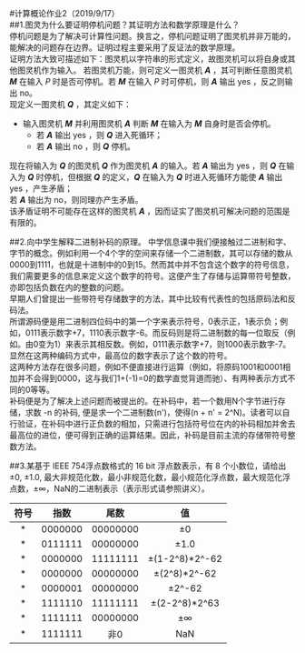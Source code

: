 #计算概论作业2（2019/9/17）  
##1.图灵为什么要证明停机问题？其证明方法和数学原理是什么？  
停机问题是为了解决可计算性问题。换言之，停机问题证明了图灵机并非万能的，能解决的问题存在边界。证明过程主要采用了反证法的数学原理。  
证明方法大致可描述如下：图灵机以字符串的形式定义，故图灵机可以将自身或其他图灵机作为输入。 若图灵机万能，则可定义一图灵机 *__A__* ，其可判断任意图灵机 *__M__* 在输入 *P* 时是否可停机。若 *__M__* 在输入 *P* 时可停机，则 *__A__* 输出 yes ，反之则输出 no。  
现定义一图灵机 *__Q__* ，其定义如下：  
 
* 输入图灵机  *__M__*  并利用图灵机 *__A__* 判断 *__M__* 在输入为 *__M__* 自身时是否会停机。  
  * 若 *__A__* 输出 yes ，则 *__Q__* 进入死循环； 
  * 若 *__A__* 输出 no ，则 *__Q__* 停机。 
 
现在将输入为 *__Q__* 的图灵机 *__Q__* 作为图灵机 *__A__* 的输入。若 *__A__* 输出为 yes ，则 *__Q__* 在输入为 *__Q__* 时停机，但根据 *__Q__* 的定义，*__Q__* 在输入为 *__Q__* 时进入死循环方能使 *__A__* 输出 yes ，产生矛盾；  
若 *__A__* 输出为 no，则同理亦产生矛盾。  
该矛盾证明不可能存在这样的图灵机 *__A__* ，因而证实了图灵机可解决问题的范围是有限的。


##2.向中学生解释二进制补码的原理。
中学信息课中我们便接触过二进制和字、字节的概念。例如利用一个4个字的空间来存储一个二进制数，其可以存储的数从0000到1111，也就是十进制中的0到15。然而其中并不包含这个数字的符号信息，我们需要更多的信息来定义这个数字的符号。这便产生了存储与运算带符号整数，亦即包括负数在内的整数的问题。  
早期人们曾提出一些带符号存储数字的方法，其中比较有代表性的包括原码法和反码法。  
所谓源码便是用二进制四位码中的第一个字来表示符号，0表示正，1表示负；例如，0111表示数字+7，1110表示数字-6。而反码则是将二进制数的每一位取反（例如。由0变为1）来表示其相反数。例如，0111表示数字+7，则1000表示数字-7。显然在这两种编码方式中，最高位的数字表示了这个数的符号。  
这两种方法存在很多问题，例如不便直接进行运算（例如，将原码1001和0001相加并不会得到0000，这与我们1+(-1)=0的数学直觉背道而驰）、有两种表示方式不同的0等等。  
补码便是为了解决上述问题而被提出的。在补码中，若一个数用N个字节进行存储，求数 -n 的补码, 便是求一个二进制数(n')，使得(n + n' = 2^N)。读者可以自行验证，在补码中进行正负数的相加，只需进行包括符号位在内的补码相加并舍去最高位的进位，便可得到正确的运算结果。因此，补码是目前主流的存储带符号整数方法。

##3.某基于 IEEE 754浮点数格式的 16 bit 浮点数表示，有 8 个小数位，请给出 ±0, ±1.0, 最大非规范化数，最小非规范化数，最小规范化浮点数，最大规范化浮点数，±∞，NaN的二进制表示（表示形式请参照讲义）。

符号 | 指数 | 尾数 | 值
:-: | :-: | :-: | :-:
\* | 0000000 | 00000000 | ±0
\* | 0111111| 00000000 | ±1.0
\* | 0000000| 11111111 | ±(1-2^8)*2^-62
\* | 0000000| 00000000 | ±(2^8)*2^-62
\* | 0000001| 00000000 | ±2^-62
\* | 1111110| 11111111 | ±(2-2^8)*2^63
\* | 1111111| 00000000 | ±∞
\* | 1111111| 非0 | NaN

